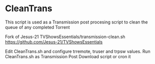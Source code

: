 # CleanTrans
This script is used as a Transmission post procesing script to clean the queue of any completed Torrent

Fork of Jesus-21 TVShowsEssentials/transmission-clean.sh
https://github.com/Jesus-21/TVShowsEssentials



Edit CleanTrans.sh and configure trremote, truser and trpsw values.
Run CleanTrans.sh as Transmission Post Download script or cron it
